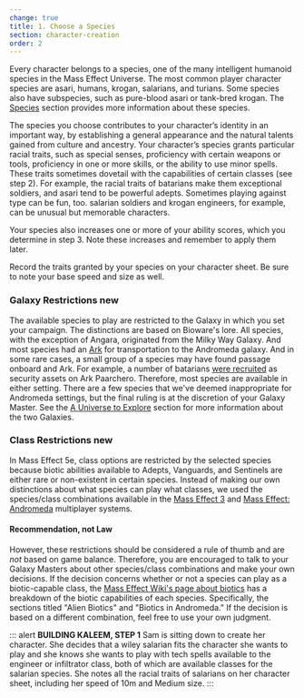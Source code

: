 ```yaml
---
change: true
title: 1. Choose a Species
section: character-creation
order: 2
---
```


Every character belongs to a species, one of the many intelligent humanoid species in the Mass Effect Universe. The most
common player character species are asari, humans, krogan, salarians, and turians. Some species also have subspecies, such as
pure-blood asari or tank-bred krogan. The [Species](/species) section provides more information about these species.

The species you choose contributes to your character’s identity in an important way, by establishing a general appearance
and the natural talents gained from culture and ancestry. Your character’s species grants particular racial traits, such as
special senses, proficiency with certain weapons or tools, proficiency in one or more skills, or the ability to use minor
spells. These traits sometimes dovetail with the capabilities of certain classes (see step 2). For example, the racial
traits of batarians make them exceptional soldiers, and asari tend to be powerful adepts. Sometimes playing against type
can be fun, too. salarian soldiers and krogan engineers, for example, can be unusual but memorable characters.

Your species also increases one or more of your ability scores, which you determine in step 3. Note these increases and
remember to apply them later.

Record the traits granted by your species on your character sheet. Be sure to note your base speed and size as well.

### Galaxy Restrictions <v-chip color="info" small>new</v-chip>
The available species to play are restricted to the Galaxy in which you set your campaign. The distinctions are based on
Bioware's lore. All species, with the exception of Angara, originated from the Milky Way Galaxy. And most species had an
[Ark](https://masseffect.wikia.com/wiki/Ark#Arks) for transportation to the Andromeda galaxy.
And in some rare cases, a small group of a species may have found passage onboard and Ark. For example, a number of batarians
[were recruited](https://masseffect.wikia.com/wiki/Batarian_Scrapper)
as security assets on Ark Paarchero. Therefore, most species are available in either setting. There are a few species that
we've deemed inappropriate for Andromeda settings, but the final ruling is at the discretion of your Galaxy Master.
See the [A Universe to Explore](/phb/intro#universe-to-explore) section for more information about the two Galaxies.

### Class Restrictions <v-chip color="info" small>new</v-chip>
In Mass Effect 5e, class options are restricted by the selected species because biotic abilities available to Adepts, Vanguards, and Sentinels are either rare or non-existent in certain species. Instead of making our own distinctions
about what species can play what classes, we used the species/class combinations available in the
[Mass Effect 3](https://masseffect.wikia.com/wiki/Mass_Effect_3_Multiplayer/Character_Customization)
and [Mass Effect: Andromeda](https://masseffect.wikia.com/wiki/Mass_Effect:_Andromeda_Multiplayer#Character_Customization)
multiplayer systems.

#### Recommendation, not Law
However, these restrictions should be considered a rule of thumb and are _not_ based on game balance. Therefore, you are
encouraged to talk to your Galaxy Masters about other species/class combinations and make your own decisions. If the decision
concerns whether or not a species can play as a biotic-capable class, the
[Mass Effect Wiki's page about biotics](https://masseffect.wikia.com/wiki/Biotics) has
a breakdown of the biotic capabilities of each species. Specifically, the sections titled "Alien Biotics" and "Biotics in Andromeda."
If the decision is based on a different combination, feel free to use your own judgment.

::: alert
__BUILDING KALEEM, STEP 1__
Sam is sitting down to create her character. She decides that a wiley salarian fits the character she wants to play and
she knows she wants to play with tech spells available to the engineer or infiltrator class, both of which are available
classes for the salarian species. She notes all the racial traits of salarians on her character sheet, including her speed
of 10m and Medium size.
:::

<me-source-reference pages="6" source="basic" />
